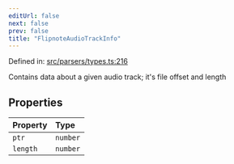 ```yaml
---
editUrl: false
next: false
prev: false
title: "FlipnoteAudioTrackInfo"
---
```


Defined in: [src/parsers/types.ts:216](https://github.com/jaames/flipnote.js/blob/fa9305c29e8ec1c9100d20a6b44d2fa614eb1888/src/parsers/types.ts#L216)

Contains data about a given audio track; it's file offset and length

## Properties

| Property | Type |
| :------ | :------ |
| <a id="ptr"></a> `ptr` | `number` |
| <a id="length"></a> `length` | `number` |
